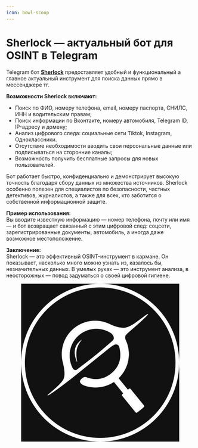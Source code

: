 ```yaml
---
icon: bowl-scoop
---
```


# Sherlock — актуальный бот для OSINT в Telegram

Telegram бот [**Sherlock**](https://botiprobiva.top/pages/sherlockbot.html) предоставляет удобный и функциональный а главное актуальный инструмент для поиска данных прямо в мессенджере тг.

**Возможности Sherlock включают:**

* Поиск по ФИО, номеру телефона, email, номеру паспорта, СНИЛС, ИНН и водительским правам;
* Поиск информации по Вконтакте, номеру автомобиля, Telegram ID, IP-адресу и домену;
* Анализ цифрового следа: социальные сети Tiktok, Instagram, Одноклассники.
* Отсутствие необходимости вводить свои персональные данные или подписываться на сторонние каналы;
* Возможность получить бесплатные запросы для новых пользователей.

Бот работает быстро, конфиденциально и демонстрирует высокую точность благодаря сбору данных из множества источников. Sherlock особенно полезен для специалистов по безопасности, частных детективов, журналистов, а также для всех, кто заботится о собственной информационной защите.

**Пример использования:**\
Вы вводите известную информацию — номер телефона, почту или имя — и бот возвращает связанный с этим цифровой след: соцсети, зарегистрированные документы, автомобиль, а иногда даже возможное местоположение.

**Заключение:**\
Sherlock — это эффективный OSINT-инструмент в кармане. Он показывает, насколько много можно узнать из, казалось бы, незначительных данных. В умелых руках — это инструмент анализа, в неосторожных — повод задуматься о своей цифровой гигиене.

<figure><img src="../.gitbook/assets/Sherlock.jpg" alt=""><figcaption></figcaption></figure>


